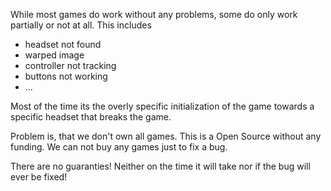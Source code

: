 While most games do work without any problems, some do only work partially or not at all. This includes

- headset not found
- warped image
- controller not tracking
- buttons not working
- ...

Most of the time its the overly specific initialization of the game towards a specific headset that breaks the game.

Problem is, that we don't own all games. This is a Open Source without any funding. We can not buy any games just to fix a bug.

There are no guaranties! Neither on the time it will take nor if the bug will ever be fixed!

